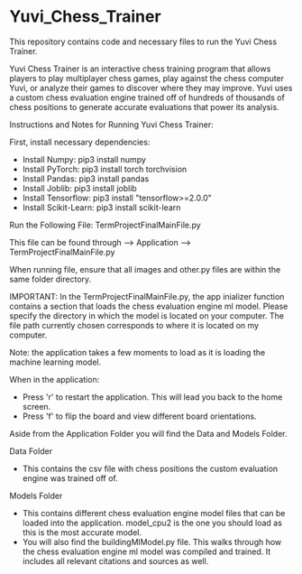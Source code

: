 # Yuvi_Chess_Trainer

This repository contains code and necessary files to run the Yuvi Chess Trainer. 

Yuvi Chess Trainer is an interactive chess training program that allows players to play multiplayer chess games, play against the chess computer Yuvi, or analyze their games to discover where they may improve. Yuvi uses a custom chess evaluation engine trained off of hundreds of thousands of chess positions to generate accurate evaluations that power its analysis.

Instructions and Notes for Running Yuvi Chess Trainer:

First, install necessary dependencies:

- Install Numpy: pip3 install numpy
- Install PyTorch: pip3 install torch torchvision
- Install Pandas: pip3 install pandas
- Install Joblib: pip3 install joblib
- Install Tensorflow: pip3 install "tensorflow>=2.0.0"
- Install Scikit-Learn: pip3 install scikit-learn

Run the Following File:
TermProjectFinalMainFile.py

This file can be found through --> Application --> TermProjectFinalMainFile.py

When running file, ensure that all images and other.py files are within the same folder directory. 

IMPORTANT: In the TermProjectFinalMainFile.py, the app inializer function contains a section that loads the chess evaluation engine ml model. Please specify the directory in which the model is located on your computer. The file path currently chosen corresponds to where it is located on my computer. 

Note: the application takes a few moments to load as it is loading the machine learning model.

When in the application:
- Press 'r' to restart the application. This will lead you back to the home screen. 
- Press 'f' to flip the board and view different board orientations. 

Aside from the Application Folder you will find the Data and Models Folder. 

Data Folder
- This contains the csv file with chess positions the custom evaluation engine was trained off of. 

Models Folder
- This contains different chess evaluation engine model files that can be loaded into the application. model_cpu2 is the one you should load as this is the most accurate model. 
- You will also find the buildingMlModel.py file. This walks through how the chess evaluation engine ml model was compiled and trained. It includes all relevant citations and sources as well. 
